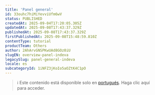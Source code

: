 ```yaml
---
title: 'Panel general'
id: 33ouhc7hiMiYevviUfm6wV
status: PUBLISHED
createdAt: 2025-09-04T17:20:05.305Z
updatedAt: 2025-09-08T17:43:37.329Z
publishedAt: 2025-09-08T17:43:37.329Z
firstPublishedAt: 2025-09-08T15:48:59.810Z
contentType: tutorial
productTeam: Others
author: 2AhArvGNSPKwUAd8GOz0iU
slugEN: overview-panel-indeva
legacySlug: panel-general-indeva
locale: es
subcategoryId: 1iNFZ3jKoIo5aOZtK4C1pO
---
```


> ℹ️ Este contenido está disponible solo en [portugués](https://help.vtex.com/tutorial/painel-visao-geral-indeva--33ouhc7hiMiYevviUfm6wV). Haga clic aquí para acceder.
